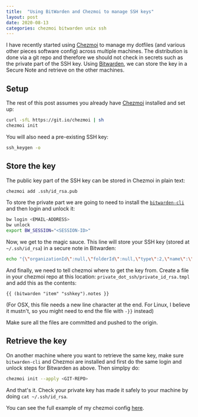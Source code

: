```yaml
---
title:  "Using BitWarden and Chezmoi to manage SSH keys"
layout: post
date: 2020-08-13
categories: chezmoi bitwarden unix ssh
---
```


I have recently started using [Chezmoi](https://www.chezmoi.io/) to manage my dotfiles (and various other pieces software config) across multiple machines. The distribution is done via a git repo and therefore we should not check in secrets such as the private part of the SSH key. Using [Bitwarden](https://bitwarden.com/), we can store the key in a Secure Note and retrieve on the other machines.

## Setup

The rest of this post assumes you already have [Chezmoi](https://www.chezmoi.io/) installed and set up:

```bash
curl -sfL https://git.io/chezmoi | sh
chezmoi init
```

You will also need a pre-existing SSH key:

```bash
ssh_keygen -o
```

## Store the key

The public key part of the SSH key can be stored in Chezmoi in plain text:

```bash
chezmoi add .ssh/id_rsa.pub
```

To store the private part we are going to need to install the [`bitwarden-cli`](https://github.com/bitwarden/cli) and then login and unlock it:

```bash
bw login <EMAIL-ADDRESS>
bw unlock
export BW_SESSION="<SESSION-ID>"
```

Now, we get to the magic sauce. This line will store your SSH key (stored at `~/.ssh/id_rsa`) in a secure note in Bitwarden:

```bash
echo "{\"organizationId\":null,\"folderId\":null,\"type\":2,\"name\":\"sshkey\",\"notes\":\"$(sed -e ':a' -e 'N' -e '$!ba' -e 's/\n/\\\\n/g' ~/.ssh/id_rsa)\",\"favorite\":false,\"fields\":[],\"login\":null,\"secureNote\":{\"type\":0},\"card\":null,\"identity\":null}" | bw encode | bw create item
```

And finally, we need to tell chezmoi where to get the key from. Create a file in your chezmoi repo at this location: `private_dot_ssh/private_id_rsa.tmpl` and add this as the contents:

```tmpl
{{ (bitwarden "item" "sshkey").notes }}
```

(For OSX, this file needs a new line character at the end. For Linux, I believe it mustn't, so you might need to end the file with `-}}` instead)

Make sure all the files are committed and pushed to the origin.

## Retrieve the key

On another machine where you want to retrieve the same key, make sure `bitwarden-cli` and Chezmoi are installed and first do the same login and unlock steps for Bitwarden as above. Then simplpy do:

```bash
chezmoi init --apply <GIT-REPO>
```

And that's it. Check your private key has made it safely to your machine by doing `cat ~/.ssh/id_rsa`.

You can see the full example of my chezmoi config [here](https://github.com/jmc265/dotfiles).